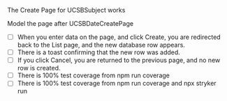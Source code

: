 The Create Page for UCSBSubject works

Model the page after UCSBDateCreatePage

- [ ] When you enter data on the page, and click Create, you are redirected back to the List page, and the new database row appears.
- [ ] There is a toast confirming that the new row was added.
- [ ] If you click Cancel, you are returned to the previous page, and no new row is created.
- [ ] There is 100% test coverage from npm run coverage
- [ ] There is 100% test coverage from npm run coverage and npx stryker run